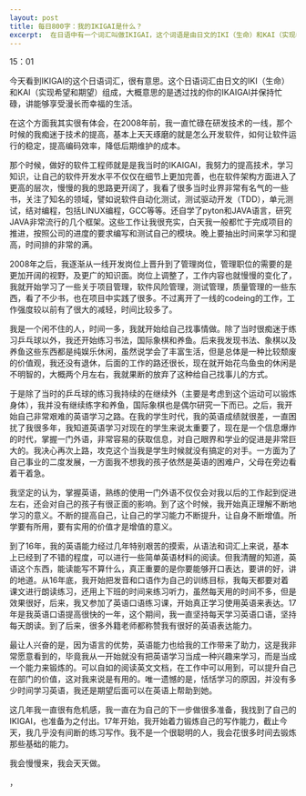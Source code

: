 ```yaml
---
layout: post
title: 每日800字：我的IKIGAI是什么？
excerpt:  在日语中有一个词汇叫做IKIGAI，这个词语是由日文的IKI（生命）和KAI（实现希望和期望）组成，大概意思的是透过找的你的IKAIGAI并保持忙碌，讲能够享受漫长而幸福的生活。
---
```

15：01

今天看到IKIGAI的这个日语词汇，很有意思。这个日语词汇由日文的IKI（生命）和KAI（实现希望和期望）组成，大概意思的是透过找的你的IKAIGAI并保持忙碌，讲能够享受漫长而幸福的生活。

在这个方面我其实很有体会，在2008年前，我一直忙碌在研发技术的一线，那个时候的我痴迷于技术的提高，基本上天天琢磨的就是怎么开发软件，如何让软件运行的稳定，提高编码效率，降低后期维护的成本。

那个时候，做好的软件工程师就是是我当时的IKAIGAI，我努力的提高技术，学习知识，让自己的软件开发水平不仅仅在细节上更加完善，也在软件架构方面进入了更高的层次，慢慢的我的思路更开阔了，我看了很多当时业界非常有名气的一些书，关注了知名的领域，譬如说软件自动化测试，测试驱动开发（TDD），单元测试，结对编程，包括LINUX编程，GCC等等。还自学了pyton和JAVA语言，研究JAVA非常流行的几个框架。这些工作让我很充实，白天我一般都忙于完成项目的推进，按照公司的进度的要求编写和测试自己的模块。晚上要抽出时间来学习和提高，时间排的非常的满。

2008年之后，我逐渐从一线开发岗位上晋升到了管理岗位，管理职位的需要的是更加开阔的视野，及更广的知识面。岗位上调整了，工作内容也就慢慢的变化了，我就开始学习了一些关于项目管理，软件风险管理，测试管理，质量管理的一些东西，看了不少书，也在项目中实践了很多。不过离开了一线的codeing的工作，工作强度较以前有了很大的减轻，时间比较多了。

我是一个闲不住的人，时间一多，我就开始给自己找事情做。除了当时很痴迷于练习乒乓球以外，我还开始练习书法，国际象棋和养鱼。后来我发现书法、象棋以及养鱼这些东西都是纯娱乐休闲，虽然说学会了丰富生活，但是总体是一种比较颓废的价值观，我还没有退休，后面的工作的路还很长，现在就开始花鸟鱼虫的休闲是不明智的，大概两个月左右，我就果断的放弃了这种给自己找事儿的方式。

于是除了当时的乒乓球的练习我持续的在继续外（主要是考虑到这个运动可以锻炼身体），我并没有继续练字和养鱼，国际象棋也是偶尔研究一下而已。之后，我开始自己非常艰难的英语学习之路。在我的学生时代，我的英语成绩就很差，一直困扰了我很多年，我知道英语学习对现在的学生来说太重要了，现在是一个信息爆炸的时代，掌握一门外语，非常容易的获取信息，对自己眼界和学业的促进是非常巨大的。我决心再次上路，攻克这个当我是学生时候就没有搞定的对手。一方面为了自己事业的二度发展，一方面我不想我的孩子依然是英语的困难户，父母在旁边看着干着急。

我坚定的认为，掌握英语，熟练的使用一门外语不仅仅会对我以后的工作起到促进左右，还会对自己的孩子有很正面的影响。到了这个时候，我开始真正理解不断地学习的意义。不断的提高自己，让自己的学习能力不断提升，让自身不断增值。所学要有所用，要有实用的价值才是增值的意义。

到了16年，我的英语能力经过几年特别艰苦的摸索，从语法和词汇上来说，基本上已经到了不错的程度，可以进行一些简单英语材料的阅读。但我清醒的知道，英语这个东西，能读能写不算什么，真正重要的是你要能够开口表达，要讲的好，讲的地道。从16年底，我开始把发音和口语作为自己的训练目标，我每天都要对着课文进行朗读练习，还用上下班的时间来练习听力，虽然每天用的时间不多，但是效果很好，后来，我又参加了英语口语练习课，开始真正学习使用英语来表达。17年是我英语口语提高很快的一年，这个期间，我一直坚持每天学习英语口语，坚持每天朗读。到了后来，很多外籍老师都称赞我有很好的英语表达能力。

最让人兴奋的是，因为语言的优势，英语能力也给我的工作带来了助力，这是我非常愿意看到的，毕竟我从一开始就没有把英语学习当成一种兴趣来学习，而是当成一个能力来锻炼的。可以自如的阅读英文文档，在工作中可以用到，可以提升自己在部门的价值，这对我来说是有用的。唯一遗憾的是，恬恬学习的原因，并没有多少时间学习英语，我还是期望后面可以在英语上帮助到她。

这几年我一直很有危机感，我一直在为自己的下一步做很多准备，我找到了自己的IKIGAI，也准备为之付出。17年开始，我开始着力锻炼自己的写作能力，截止今天，我几乎没有间断的练习写作。我不是一个很聪明的人，我会花很多时间去锻炼那些基础的能力。

我会慢慢来，我会天天做。







 ，




